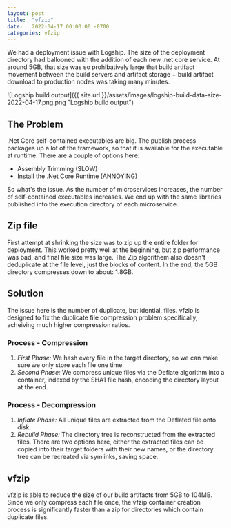 ```yaml
---
layout: post
title:  "vfzip"
date:   2022-04-17 00:00:00 -0700
categories: vfzip
---
```


We had a deployment issue with Logship. The size of the deployment directory had ballooned with the addition of each new .net core service. At around 5GB, that size was so prohibatively large that build artifact movement between the build servers and artifact storage + build artifact download to production nodes was taking many minutes.

![Logship build output]({{ site.url }}/assets/images/logship-build-data-size-2022-04-17.png.png "Logship build output")

## The Problem
.Net Core self-contained executables are big. The publish process packages up a lot of the framework, so that it is available for the executable at runtime. There are a couple of options here:
* Assembly Trimming (SLOW)
* Install the .Net Core Runtime (ANNOYING)

So what's the issue. As the number of microservices increases, the number of self-contained executables increases. We end up with the same libraries published into the execution directory of each microservice.

## Zip file
First attempt at shrinking the size was to zip up the entire folder for deployment. This worked pretty well at the beginning, but zip performance was bad, and final file size was large. The Zip algorithem also doesn't deduplicate at the file level, just the blocks of content.
In the end, the 5GB directory compresses down to about: 1.8GB.

## Solution
The issue here is the number of duplicate, but idential, files. vfzip is designed to fix the duplicate file compression problem specifically, acheiving much higher compression ratios.

### Process - Compression
1. *First Phase:* We hash every file in the target directory, so we can make sure we only store each file one time.
2. *Second Phase:* We compress unique files via the Deflate algorithm into a container, indexed by the SHA1 file hash, encoding the directory layout at the end.

### Process - Decompression
1. *Inflate Phase:* All unique files are extracted from the Deflated file onto disk.
2. *Rebuild Phase:* The directory tree is reconstructed from the extracted files. There are two options here, either the extracted files can be copied into their target folders with their new names, or the directory tree can be recreated via symlinks, saving space.

## vfzip
vfzip is able to reduce the size of our build artifacts from 5GB to 104MB. Since we only compress each file once, the vfzip container creation process is significantly faster than a zip for directories which contain duplicate files.